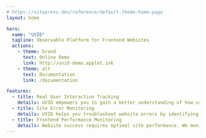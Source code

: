 ```yaml
---
# https://vitepress.dev/reference/default-theme-home-page
layout: home

hero:
  name: "UVID"
  tagline: Observable Platform for Frontend Websites
  actions:
    - theme: brand
      text: Online Demo
      link: http://uvid-demo.applet.ink
    - theme: alt
      text: Documentation
      link: /documentation

features:
  - title: Real User Interaction Tracking
    details: UVID empowers you to gain a better understanding of how users interact with your website in real-time.
  - title: Site Error Monitoring
    details: UVID helps you troubleshoot website errors by identifying the root cause of the problem, reducing your frustration.
  - title: Frontend Performance Monitoring
    details: Website success requires optimal site performance. We monitor key metrics, such as page load time, and provide detailed reports to help you understand your site's performance.
---
```

